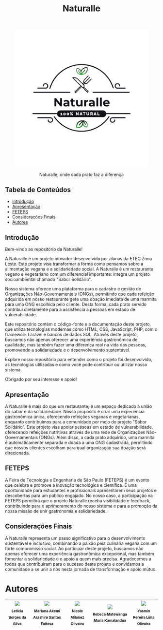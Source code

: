 <h1 align="center">Naturalle</h1> <br>
<p align="center">
  <a  href="https://github.com/whoismin/Naturalle">
    <img alt="Naturalle Logo" title="GitPoint" src="imagens/logo.png" width="450">
  </a>
</p>

<p align="center">
  Naturalle, onde cada prato faz a diferença 
</p>

## Tabela de Conteúdos

- [Introdução](#Introdução)
- [Apresentação](#Apresentação)
- [FETEPS](#FETEPS)
- [Considerações Finais](#Considerações)
- [Autores](#Autores)


## Introdução

Bem-vindo ao repositório da Naturalle!

A Naturalle é um projeto inovador desenvolvido por alunas da ETEC Zona Leste. Este projeto visa transformar a forma como pensamos sobre a alimentação vegana e a solidariedade social. A Naturalle é um restaurante vegano e vegetariano com um diferencial importante: integra um projeto socioambiental chamado "Sabor Solidário".

Nosso sistema oferece uma plataforma para o cadastro e gestão de Organizações Não-Governamentais (ONGs), permitindo que cada refeição adquirida em nosso restaurante gere uma doação imediata de uma marmita para uma ONG escolhida pelo cliente. Desta forma, cada prato servido contribui diretamente para a assistência a pessoas em estado de vulnerabilidade.

Este repositório contém o código-fonte e a documentação deste projeto, que utiliza tecnologias modernas como HTML, CSS, JavaScript, PHP, com o framework Laravel e bancos de dados SQL. Através deste projeto, buscamos não apenas oferecer uma experiência gastronômica de qualidade, mas também fazer uma diferença real na vida das pessoas, promovendo a solidariedade e o desenvolvimento sustentável.

Explore nosso repositório para entender como o projeto foi desenvolvido, as tecnologias utilizadas e como você pode contribuir ou utilizar nosso sistema.

Obrigado por seu interesse e apoio!

## Apresentação

A Naturalle é mais do que um restaurante; é um espaço dedicado à união do sabor e da solidariedade. Nosso propósito é criar uma experiência gastronômica única, oferecendo refeições veganas e vegetarianas, enquanto contribuímos para a comunidade por meio do projeto "Sabor Solidário". Este projeto visa apoiar pessoas em estado de vulnerabilidade, oferecendo refeições nutritivas através de uma rede de Organizações Não-Governamentais (ONGs). Além disso, a cada prato adquirido, uma marmita é automaticamente separada e doada a uma ONG cadastrada, permitindo que nossos clientes escolham para qual organização sua doação será direcionada.

## FETEPS

A Feira de Tecnologia e Engenharia de São Paulo (FETEPS) é um evento que celebra e promove a inovação tecnológica e científica. É uma oportunidade para estudantes e profissionais apresentarem seus projetos e descobertas para um público engajado. No nosso caso, a participação na FETEPS permitirá que o projeto Naturalle receba visibilidade e feedback, contribuindo para o aprimoramento do nosso sistema e para a promoção da nossa missão de unir gastronomia e solidariedade.

## Considerações Finais

A Naturalle representa um passo significativo para o desenvolvimento sustentável e inclusivo, combinando a paixão pela culinária vegana com um forte compromisso social. Ao participar deste projeto, buscamos não apenas oferecer uma experiência gastronômica excepcional, mas também fomentar a solidariedade e o apoio a quem mais precisa. Agradecemos a todos que contribuíram para o sucesso deste projeto e convidamos a comunidade a se unir a nós nesta jornada de transformação e apoio mútuo.

# Autores
| [<img src="https://avatars.githubusercontent.com/u/99838964?v=4" width=115><br><sub>Letícia Borges da Silva</sub>](https://github.com/letiborges2510) |  [<img src="https://avatars.githubusercontent.com/u/99839074?v=4" width=115><br><sub>Mariana Akemi Arashiro Santos Feitosa</sub>](https://github.com/marianafeitosa) | [<img src="https://avatars.githubusercontent.com/u/100323103?v=4" width=115><br><sub>Nicole Milanez Oliveira</sub>](https://github.com/Nimilanez) | [<img src="https://avatars.githubusercontent.com/u/102257709?v=4" width=115><br><sub>Rebeca Matewanga Maria Kamalandua</sub>](https://github.com/RebecaShaUllin26) | [<img src="https://avatars.githubusercontent.com/u/99838930?v=4" width=115><br><sub>Yasmin Pereira Lima Oliveira</sub>](https://github.com/whoismin) 
| :---: | :---: | :---: | :---: | :---: |
